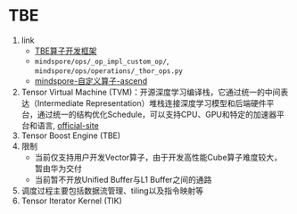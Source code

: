 # TBE

1. link
   * [TBE算子开发框架](https://support.huaweicloud.com/odevg-Inference-cann/atlaste_10_0013.html)
   * `mindspore/ops/_op_impl_custom_op/`, `mindspore/ops/operations/_thor_ops.py`
   * [mindspore-自定义算子-ascend](https://www.mindspore.cn/tutorial/training/zh-CN/r1.1/advanced_use/custom_operator_ascend.html)
2. Tensor Virtual Machine (TVM)：开源深度学习编译栈，它通过统一的中间表达（Intermediate Representation）堆栈连接深度学习模型和后端硬件平台，通过统一的结构优化Schedule，可以支持CPU、GPU和特定的加速器平台和语言, [official-site](https://tvm.apache.org/)
3. Tensor Boost Engine (TBE)
4. 限制
   * 当前仅支持用户开发Vector算子，由于开发高性能Cube算子难度较大，暂由华为交付
   * 当前暂不开放Unified Buffer与L1 Buffer之间的通路
5. 调度过程主要包括数据流管理、tiling以及指令映射等
6. Tensor Iterator Kernel (TIK)
